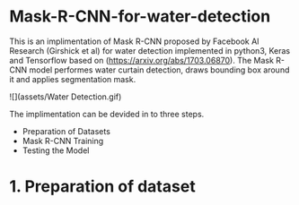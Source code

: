 # Mask-R-CNN-for-water-detection
This is an implimentation of Mask R-CNN proposed by Facebook AI Research (Girshick et al) for water detection implemented in python3, Keras and Tensorflow based on (https://arxiv.org/abs/1703.06870). The Mask R-CNN model performes water curtain detection, draws bounding box around it and applies segmentation mask. 

![](assets/Water Detection.gif)



The implimentation can be devided in to three steps.
* Preparation of Datasets
* Mask R-CNN Training
* Testing the Model

# 1. Preparation of dataset


 
